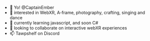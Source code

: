 - 👋 Yo! @CaptainEmber
- 👀 interested in WebXR, A-frame, photography, crafting, singing and dance
- 🌱 currently learning javascript, and soon C#
- 💞️ looking to collaborate on interactive webXR experiences
- 📫 Tawpshelf on Discord

<!---
CaptainEmber/CaptainEmber is a ✨ special ✨ repository because its `README.md` (this file) appears on your GitHub profile.
You can click the Preview link to take a look at your changes.
--->
